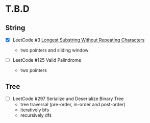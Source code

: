 # T.B.D

## String

- [x] LeetCode #3 [Longest Substring Without Repeating Characters](https://github.com/DragonSSS/T.B.D/blob/master/leetcode/src/main/java/leetcode/str/LongestSubstringWithoutRepeatingCharacters.java)
  - two pointers and sliding window

- [ ] LeetCode #125 Valid Palindrome
  - two pointers

## Tree

- [ ] LeetCode #297 Serialize and Deserialize Binary Tree
  - tree traversal (pre-order, in-order and post-order)
  - iteratively bfs
  - recursively dfs
